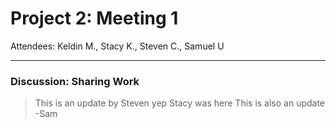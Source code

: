 # Project 2: Meeting 1
Attendees: Keldin M., Stacy K., Steven C., Samuel U

---

### Discussion: Sharing Work
> This is an update by Steven yep
> Stacy was here
This is also an update -Sam

